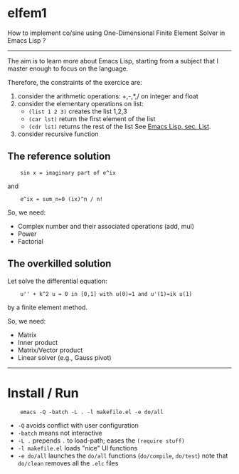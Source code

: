 # elfem1
How to implement co/sine using One-Dimensional Finite Element Solver in Emacs Lisp ?

---

The aim is to learn more about Emacs Lisp, starting from a subject that I
master enough to focus on the language.

Therefore, the constraints of the exercice are:
 1. consider the arithmetic operations: +,-,*,/ on integer and float
 2. consider the elementary operations on list:
     - `(list 1 2 3)` creates the list 1,2,3
     - `(car lst)` return the first element of the list
     - `(cdr lst)` returns the rest of the list
   See [Emacs Lisp, sec. List](https://www.gnu.org/software/emacs/manual/html_node/elisp/Box-Diagrams.html#Box-Diagrams).
 3. consider recursive function


## The reference solution

```shell
    sin x = imaginary part of e^ix
```

and

```shell
    e^ix = sum_n=0 (ix)^n / n!
```

So, we need:
 - Complex number and their associated operations (add, mul)
 - Power
 - Factorial


## The overkilled solution

Let solve the differential equation:
```shell
    u'' + k^2 u = 0 in [0,1] with u(0)=1 and u'(1)=ik u(1)
```
by a finite element method.

So, we need:
 - Matrix
 - Inner product
 - Matrix/Vector product
 - Linear solver (e.g., Gauss pivot)


---

# Install / Run

```shell
    emacs -Q -batch -L . -l makefile.el -e do/all
```

 - `-Q` avoids conflict with user configuration
 - `-batch` means not interactive
 - `-L .` prepends `.` to load-path; eases the `(require stuff)`
 - `-l makefile.el` loads "nice" UI functions
 - `-e do/all` launches the `do/all` functions (`do/compile`, `do/test`)
   note that `do/clean` removes all the `.elc` files

